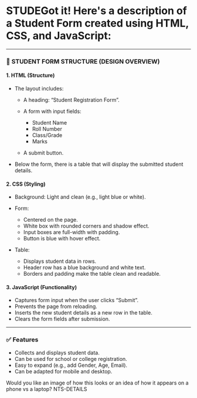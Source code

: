 # STUDEGot it! Here's a **description** of a **Student Form** created using **HTML, CSS, and JavaScript**:

---

### 📝 **STUDENT FORM STRUCTURE (DESIGN OVERVIEW)**

#### 1. **HTML (Structure)**

* The layout includes:

  * A heading: “Student Registration Form”.
  * A form with input fields:

    * Student Name
    * Roll Number
    * Class/Grade
    * Marks
  * A submit button.
* Below the form, there is a table that will display the submitted student details.

#### 2. **CSS (Styling)**

* Background: Light and clean (e.g., light blue or white).
* Form:

  * Centered on the page.
  * White box with rounded corners and shadow effect.
  * Input boxes are full-width with padding.
  * Button is blue with hover effect.
* Table:

  * Displays student data in rows.
  * Header row has a blue background and white text.
  * Borders and padding make the table clean and readable.

#### 3. **JavaScript (Functionality)**

* Captures form input when the user clicks “Submit”.
* Prevents the page from reloading.
* Inserts the new student details as a new row in the table.
* Clears the form fields after submission.

---

### ✅ **Features**

* Collects and displays student data.
* Can be used for school or college registration.
* Easy to expand (e.g., add Gender, Age, Email).
* Can be adapted for mobile and desktop.

Would you like an image of how this looks or an idea of how it appears on a phone vs a laptop?
NTS-DETAILS
